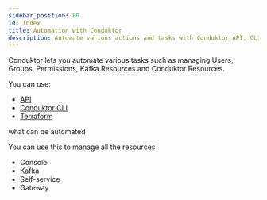 ```yaml
---
sidebar_position: 80
id: index
title: Automation with Conduktor
description: Automate various actions and tasks with Conduktor API, CLI and Terraform
---
```


Conduktor lets you automate various tasks such as managing Users, Groups, Permissions, Kafka Resources and Conduktor Resources. 

You can use:

- [API](/guides/conduktor-in-production/automate/api-automation)
- [Conduktor CLI](/guides/conduktor-in-production/automate/cli-automation)
- [Terraform](/guides/conduktor-in-production/automate/terraform-automation)

what can be automated

You can use this to manage all the resources 
 - Console 
 - Kafka
 - Self-service
 - Gateway
